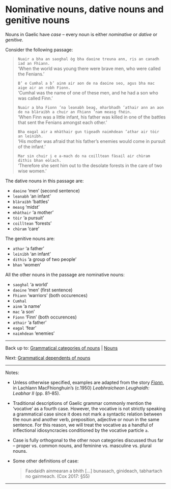 # Nominative nouns, dative nouns and genitive nouns

Nouns in Gaelic have *case* – every noun is either *nominative* or *dative* or *genitive*.

Consider the following passage:

> `Nuair a bha an saoghal òg bha daoine treuna ann, ris an canadh iad an Fhiann.`  
> ‘When the world was young there were brave men, who were called the Fenians.’
>
> `B’ e Cumhal a b’ ainm air aon de na daoine seo, agus bha mac aige air an robh Fionn.`  
> ‘Cumhal was the name of one of these men, and he had a son who was called Finn.’
>
> `Nuair a bha Fionn ’na leanabh beag, mharbhadh ’athair ann an aon de na blàraibh a chuir an Fhiann ’nam measg fhéin.`  
> ‘When Finn was a little infant, his father was killed in one of the battles that sent the Fenians amongst each other.’
>
> `Bha eagal air a mhàthair gun tigeadh naimhdean ’athar air tòir an leinibh.`  
> ‘His mother was afraid that his father’s enemies would come in pursuit of the infant.’
>
> `Mar sin chuir i e a-mach do na coilltean fàsail air chùram dithis bhan eòlach.`  
> ‘Therefore she sent him out to the desolate forests in the care of two wise women.’ 

The dative nouns in this passage are: 
- `daoine` ‘men’ (second sentence)
- `leanabh` ‘an infant’
- `blàraibh` ‘battles’
- `measg` ‘midst’
- `mhàthair` ‘a mother’
- `tòir` ‘a pursuit’
- `coilltean` ‘forests’
- `chùram` ‘care’

The genitive nouns are: 
- `athar` ‘a father’
- `leinibh` ‘an infant’
- `dithis` ‘a group of two people’
- `bhan` ‘women’

All the other nouns in the passage are nominative nouns: 
- `saoghal` ‘a world’
- `daoine` ‘men’ (first sentence)
- `Fhiann` ‘warriors’ (both occurences)
- `Cumhal`
- `ainm` ‘a name’
- `mac` ‘a son’
- `Fionn` ‘Finn’ (both occurences)
- `athair` ‘a father’
- `eagal` ‘fear’
- `naimhdean` ‘enemies’

----

Back up to: [Grammatical categories of nouns](index.md) \| [Nouns](../index.md) 

Next: [Grammatical dependents of nouns](../grammatical-dependents/index.md)

----

Notes:

- Unless otherwise specified, examples are adapted from the story *[Fionn](../../texts/Fionn.md)*, in Lachlann MacFhionghuin’s (c.1950) *Leabhraichean Leughaidh: Leabhar II* (pp. 81–85).

- Traditional descriptions of Gaelic grammar commonly mention the ‘vocative’ as a fourth case. However, the vocative is not strictly speaking a grammatical case since it does not mark a syntactic relation between the noun and another verb, preposition, adjective or noun in the same sentence. For this reason, we will treat the vocative as a handful of inflectional idiosyncracies conditioned by the vocative particle `a`.

- Case is fully orthogonal to the other noun categories discussed thus far – proper vs. common nouns, and feminine vs. masculine vs. plural nouns.

- Some other definitions of case:
  
  > Faodaidh ainmearan a bhith [...] bunasach, ginideach, tabhartach no gairmeach. (Cox 2017: §55)

----
